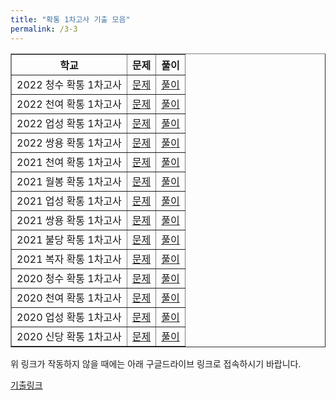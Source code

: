 ```yaml
---
title: "확통 1차고사 기출 모음"
permalink: /3-3
---
```

<table border="1">
<th>학교</th> <th>문제</th> <th>풀이</th> 
  <tr>
	<td>2022 청수 확통 1차고사</td>
    <td><a href="/pdf/test4th/2022 청수 확통 1차고사.pdf">문제</a></td>
    <td><a href="/pdf/test4th/%5B풀이%5D 2022 청수 확통 1차고사.pdf">풀이</a></td>
  </tr>
    <tr>
	<td>2022 천여 확통 1차고사</td>
    <td><a href="/pdf/test4th/2022 천여 확통 1차고사.pdf">문제</a></td>
    <td><a href="/pdf/test4th/%5B풀이%5D 2022 천여 확통 1차고사.pdf">풀이</a></td>
  </tr>
    <tr>
	<td>2022 업성 확통 1차고사</td>
    <td><a href="/pdf/test4th/2022 업성 확통 1차고사.pdf">문제</a></td>
    <td><a href="/pdf/test4th/%5B풀이%5D 2022 업성 확통 1차고사.pdf">풀이</a></td>
  </tr>
    <tr>
	<td>2022 쌍용 확통 1차고사</td>
    <td><a href="/pdf/test4th/2022 쌍용 확통 1차고사.pdf">문제</a></td>
    <td><a href="/pdf/test4th/%5B풀이%5D 2022 쌍용 확통 1차고사.pdf">풀이</a></td>
  </tr>
    <tr>
	<td>2021 천여 확통 1차고사</td>
    <td><a href="/pdf/test4th/2021 천여 확통 1차고사.pdf">문제</a></td>
    <td><a href="/pdf/test4th/%5B풀이%5D 2021 천여 확통 1차고사.pdf">풀이</a></td>
  </tr>
    <tr>
	<td>2021 월봉 확통 1차고사</td>
    <td><a href="/pdf/test4th/2021 월봉 확통 1차고사.pdf">문제</a></td>
    <td><a href="/pdf/test4th/%5B풀이%5D 2021 월봉 확통 1차고사.pdf">풀이</a></td>
  </tr>
    <tr>
	<td>2021 업성 확통 1차고사</td>
    <td><a href="/pdf/test4th/2021 업성 확통 1차고사.pdf">문제</a></td>
    <td><a href="/pdf/test4th/%5B풀이%5D 2021 업성 확통 1차고사.pdf">풀이</a></td>
  </tr>
    <tr>
	<td>2021 쌍용 확통 1차고사</td>
    <td><a href="/pdf/test4th/2021 쌍용 확통 1차고사.pdf">문제</a></td>
    <td><a href="/pdf/test4th/%5B풀이%5D 2021 쌍용 확통 1차고사.pdf">풀이</a></td>
  </tr>
    <tr>
	<td>2021 불당 확통 1차고사</td>
    <td><a href="/pdf/test4th/2021 불당 확통 1차고사.pdf">문제</a></td>
    <td><a href="/pdf/test4th/%5B풀이%5D 2021 불당 확통 1차고사.pdf">풀이</a></td>
  </tr>
    <tr>
	<td>2021 복자 확통 1차고사</td>
    <td><a href="/pdf/test4th/2021 복자 확통 1차고사.pdf">문제</a></td>
    <td><a href="/pdf/test4th/%5B풀이%5D 2021 복자 확통 1차고사.pdf">풀이</a></td>
  </tr>
    <tr>
	<td>2020 청수 확통 1차고사</td>
    <td><a href="/pdf/test4th/2020 청수 고3 확통 1차고사.pdf">문제</a></td>
    <td><a href="/pdf/test4th/%5B풀이%5D 2020 청수 고3 확통 1차고사.pdf">풀이</a></td>
  </tr>
    <tr>
	<td>2020 천여 확통 1차고사</td>
    <td><a href="/pdf/test4th/2020 천여 고3 확통 1차고사.pdf">문제</a></td>
    <td><a href="/pdf/test4th/%5B풀이%5D 2020 천여 고3 확통 1차고사.pdf">풀이</a></td>
  </tr>
    <tr>
	<td>2020 업성 확통 1차고사</td>
    <td><a href="/pdf/test4th/2020 업성 고3 확통 1차고사.pdf">문제</a></td>
    <td><a href="/pdf/test4th/%5B풀이%5D 2020 업성 고3 확통 1차고사 기.pdf">풀이</a></td>
  </tr>
    <tr>
	<td>2020 신당 확통 1차고사</td>
    <td><a href="/pdf/test4th/2020 신당 확통 1차고사.pdf">문제</a></td>
    <td><a href="/pdf/test4th/%5B풀이%5D 2020 신당 확통 1차고사.pdf">풀이</a></td>
  </tr>
  </table>

위 링크가 작동하지 않을 때에는 아래 구글드라이브 링크로 접속하시기 바랍니다.

[기출링크](https://drive.google.com/drive/folders/1UGlk_cz3JxXd47V4J7xAkEuPP_U67GFC?usp=sharing)




